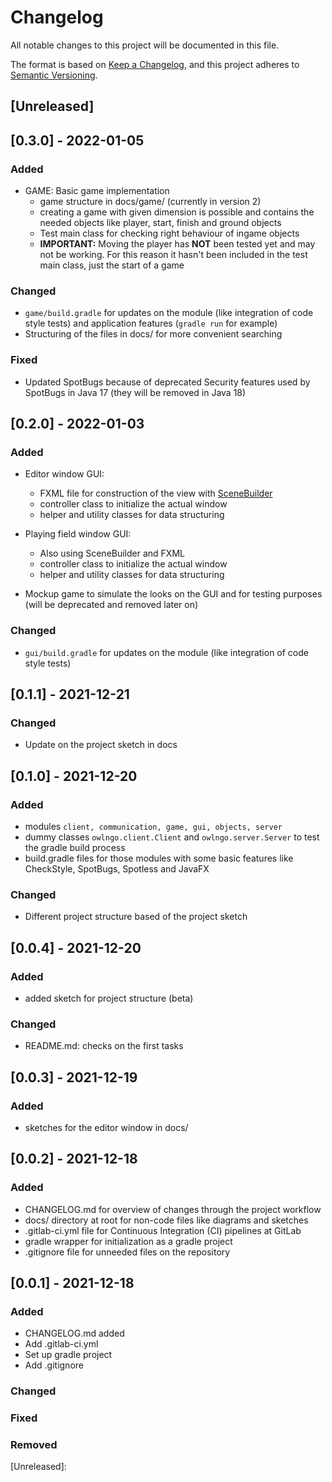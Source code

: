 # Changelog

All notable changes to this project will be documented in this file.

The format is based on [Keep a Changelog](https://keepachangelog.com/en/1.0.0/), and this project
adheres to [Semantic Versioning](https://semver.org/spec/v2.0.0.html).

## [Unreleased]

## [0.3.0] - 2022-01-05

### Added

- GAME: Basic game implementation
    - game structure in docs/game/ (currently in version 2)
    - creating a game with given dimension is possible and contains the needed objects like player,
      start, finish and ground objects
    - Test main class for checking right behaviour of ingame objects
    - __IMPORTANT:__ Moving the player has __NOT__ been tested yet and may not be working. For this
      reason it hasn't been included in the test main class, just the start of a game

### Changed

- `game/build.gradle` for updates on the module (like integration of code style tests) and
  application features (`gradle run` for example)
- Structuring of the files in docs/ for more convenient searching

### Fixed

- Updated SpotBugs because of deprecated Security features used by SpotBugs in Java 17 (they will be
  removed in Java 18)

## [0.2.0] - 2022-01-03

### Added

- Editor window GUI:
    - FXML file for construction of the view
      with [SceneBuilder](https://gluonhq.com/products/scene-builder/)
    - controller class to initialize the actual window
    - helper and utility classes for data structuring


- Playing field window GUI:
    - Also using SceneBuilder and FXML
    - controller class to initialize the actual window
    - helper and utility classes for data structuring


- Mockup game to simulate the looks on the GUI and for testing purposes (will be deprecated and
  removed later on)

### Changed

- `gui/build.gradle` for updates on the module (like integration of code style tests)

## [0.1.1] - 2021-12-21

### Changed

- Update on the project sketch in docs

## [0.1.0] - 2021-12-20

### Added

- modules `client, communication, game, gui, objects, server`
- dummy classes `owlngo.client.Client` and `owlngo.server.Server` to test the gradle build process
- build.gradle files for those modules with some basic features like CheckStyle, SpotBugs, Spotless
  and JavaFX

### Changed

- Different project structure based of the project sketch

## [0.0.4] - 2021-12-20

### Added

- added sketch for project structure (beta)

### Changed

- README.md: checks on the first tasks

## [0.0.3] - 2021-12-19

### Added

- sketches for the editor window in docs/

## [0.0.2] - 2021-12-18

### Added

- CHANGELOG.md for overview of changes through the project workflow
- docs/ directory at root for non-code files like diagrams and sketches
- .gitlab-ci.yml file for Continuous Integration (CI) pipelines at GitLab
- gradle wrapper for initialization as a gradle project
- .gitignore file for unneeded files on the repository

## [0.0.1] - 2021-12-18

### Added

- CHANGELOG.md added
- Add .gitlab-ci.yml
- Set up gradle project
- Add .gitignore

### Changed

### Fixed

### Removed

[Unreleased]:




